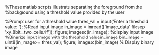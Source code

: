 %These matlab scripts illustrate separating the foreground from the
%background using a threshold value provided by the user

%Prompt user for a threshold value
thres_val = input('Enter a threshold value: ');
%Read input image
in_image = imread(['image_data' filesep 'xy_8bit__two_cells.tif']);
figure; imagesc(in_image); %display input image
%Binarize input image with the threshold valuein_image
bin_image = uint8(in_image>= thres_val);
figure; imagesc(bin_image) % Display binary image
